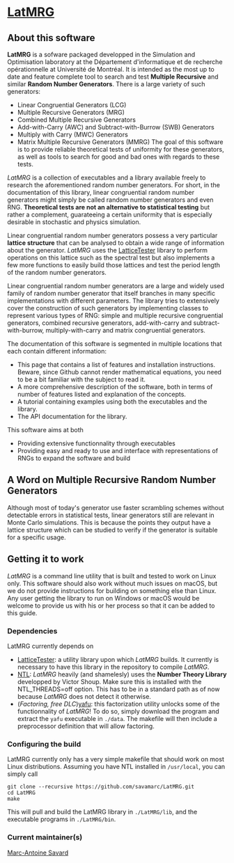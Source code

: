 # [LatMRG](https://savamarc.github.io/LatMRG)

## About this software

**LatMRG** is a sofware packaged developped in the Simulation and Optimisation
laboratory at the Département d'informatique et de recherche opérationnelle at
Université de Montréal. It is intended as the most up to date and feature
complete tool to search and test **Multiple Recursive** and similar **Random 
Number Generators**. There is a large variety of such generators:
- Linear Congruential Generators (LCG)
- Multiple Recursive Generators (MRG)
- Combined Multiple Recursive Generators
- Add-with-Carry (AWC) and Subtract-with-Burrow (SWB) Generators
- Multiply with Carry (MWC) Generators
- Matrix Multiple Recursive Generators (MMRG)
The goal of this software is to provide reliable theoretical tests of uniformity
for these generators, as well as tools to search for good and bad ones with
regards to these tests.

*LatMRG* is a collection of executables and a library available freely to
research the aforementioned random number generators. For short, in the
documentation of this library, linear congruential random number generators
might simply be called random number generators and even RNG. **Theoretical
tests are not an alternative to statistical testing** but rather a complement,
guarateeing a certain uniformity that is especially desirable in stochastic and
physics simulation.

Linear congruential random number generators possess a very particular **lattice
structure** that can be analysed to obtain a wide range of information about the
generator. *LatMRG* uses the [LatticeTester](https://github.com/umontreal-simul/latticetester)
library to perform operations on this lattice such as the spectral test but also
implements a few more functions to easily build those lattices and test the
period length of the random number generators.

Linear congruential random number generators are a large and widely used family
of random number generator that itself branches in many specific implementations
with different parameters. The library tries to extensively cover the
construction of such generators by implementing classes to represent various
types of RNG: simple and multiple recursive congruential generators, combined
recursive generators, add-with-carry and subtract-with-burrow,
multiply-with-carry and matrix congruential generators.

The documentation of this software is segmented in multiple locations that each
contain different information:
- This page that contains a list of features and installation instructions.
  Beware, since Github cannot render mathematical equations, you need to be
  a bit familiar with the subject to read it.
- A more comprehensive description of the software, both in terms of number of
  features listed and explanation of the concepts.
- A tutorial containing examples using both the executables and the library.
- The API documentation for the library.

This software aims at both
- Providing extensive functionnality through executables
- Providing easy and ready to use and interface with representations of RNGs to
  expand the software and build 

## A Word on Multiple Recursive Random Number Generators

Although most of today's generator use faster scrambling schemes without
detectable errors in statistical tests, linear generators still are relevant in
Monte Carlo simulations. This is because the points they output have a lattice
structure which can be studied to verify if the generator is suitable for a
specific usage.

## Getting it to work

*LatMRG* is a command line utility that is built and tested to work on Linux
only. This software should also work without much issues on macOS, but we do not
provide instructions for building on something else than Linux. Any user getting
the library to run on Windows or macOS would be welcome to provide us with his
or her process so that it can be added to this guide.

### Dependencies

LatMRG currently depends on
* [LatticeTester](https://github.com/umontreal-simul/latcommon): a utility library
upon which *LatMRG* builds. It currently is necessary to have this library in the
repository to compile *LatMRG*.
* [NTL](http://www.shoup.net/ntl/index.html): *LatMRG* heavily (and shamelesly)
uses the **Number Theory Library** developped by Victor Shoup. Make sure this is
installed with the NTL_THREADS=off option. This has to be in a standard path
as of now because *LatMRG* does not detect it otherwise.
* (*Factoring, free DLC*)[yafu](https://sourceforge.net/projects/yafu/): this factorization
utility unlocks some of the functionnality of *LatMRG*! To do so,
simply download the program and extract the `yafu` executable in `./data`. The
makefile will then include a preprocessor definition that will allow factoring.


### Configuring the build

LatMRG currently only has a very simple makefile that should work on most Linux
distributions. Assuming you have NTL installed in `/usr/local`, you can simply
call
```
git clone --recursive https://github.com/savamarc/LatMRG.git
cd LatMRG
make
```

This will pull and build the LatMRG library in `./LatMRG/lib`, and the executable
programs in `./LatMRG/bin`.

### Current maintainer(s)

[Marc-Antoine Savard](https://github.com/savamarc)
